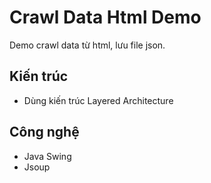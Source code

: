 # Crawl Data Html Demo

Demo crawl data từ html, lưu file json.
## Kiến trúc
- Dùng kiến trúc Layered Architecture

## Công nghệ
- Java Swing
- Jsoup
